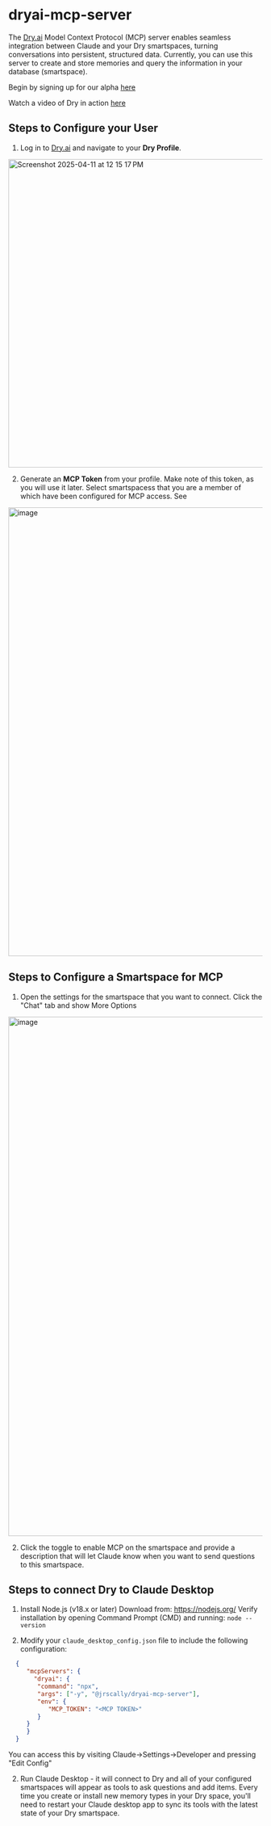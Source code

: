 # dryai-mcp-server

The [Dry.ai](https://dry.ai) Model Context Protocol (MCP) server enables seamless integration between Claude and your Dry smartspaces, turning conversations into persistent, structured data. Currently, you can use this server to create and store memories and query the information in your database (smartspace).

Begin by signing up for our alpha [here](https://dry.ai/getClaudeMemory)

Watch a video of Dry in action [here](https://youtu.be/TW55riZYsZo?si=pgbnrMACYSxk321Q)


## Steps to Configure your User

1. Log in to [Dry.ai](https://dry.ai) and navigate to your **Dry Profile**.
<img width="611" alt="Screenshot 2025-04-11 at 12 15 17 PM" src="https://github.com/user-attachments/assets/462d5e88-97f0-4f87-8e64-1e75c07bb8a8" />


2. Generate an **MCP Token** from your profile. Make note of this token, as you will use it later. Select smartspacess that you are a member of
    which have been configured for MCP access. See 
   
<img width="889" alt="image" src="https://github.com/user-attachments/assets/5ecc2bde-61e6-491b-8858-ce2f5e8a8eb8" />

## Steps to Configure a Smartspace for MCP

1. Open the settings for the smartspace that you want to connect. Click the "Chat" tab and show More Options
<img width="1029" alt="image" src="https://github.com/user-attachments/assets/dfa4c2c0-d1ac-495f-b2a0-50995b3c2df7" />

2. Click the toggle to enable MCP on the smartspace and provide a description that will let Claude know when you want to send questions to this smartspace.

## Steps to connect Dry to Claude Desktop

1. Install Node.js (v18.x or later)
   Download from: https://nodejs.org/
   Verify installation by opening Command Prompt (CMD) and running:
   ```node --version```

2. Modify your `claude_desktop_config.json` file to include the following configuration:
 ```json
   {
      "mcpServers": {
        "dryai": {
         "command": "npx",
         "args": ["-y", "@jrscally/dryai-mcp-server"],
         "env": {
            "MCP_TOKEN": "<MCP TOKEN>"
         }
      }
      }
   }
   ```
You can access this by visiting Claude->Settings->Developer and pressing "Edit Config" 

2. Run Claude Desktop - it will connect to Dry and all of your configured smartspaces will appear as tools to ask questions and add items. Every time you create or install new memory types in your Dry space, you'll need to restart your Claude desktop app to sync its tools with the latest state of your Dry smartspace.

